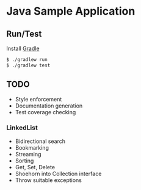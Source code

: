 # Java Sample Application

## Run/Test

Install [Gradle](https://docs.gradle.org/current/userguide/userguide.html)

```bash
$ ./gradlew run
$ ./gradlew test
```

## TODO

- Style enforcement
- Documentation generation
- Test coverage checking

### LinkedList

- Bidirectional search
- Bookmarking
- Streaming
- Sorting
- Get, Set, Delete
- Shoehorn into Collection interface
- Throw suitable exceptions
